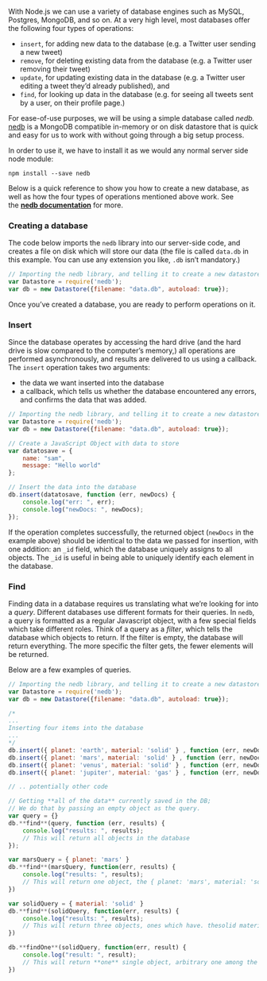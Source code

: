 With Node.js we can use a variety of database engines such as MySQL, Postgres, MongoDB, and so on. At a very high level, most databases offer the following four types of operations:

- `insert`, for adding new data to the database (e.g. a Twitter user sending a new tweet)
- `remove`, for deleting existing data from the database (e.g. a Twitter user removing their tweet)
- `update`, for updating existing data in the database (e.g. a Twitter user editing a tweet they’d already published), and
- `find`, for looking up data in the database (e.g. for seeing all tweets sent by a user, on their profile page.)

For ease-of-use purposes, we will be using a simple database called *nedb.* [nedb](https://www.npmjs.com/package/nedb) is a MongoDB compatible in-memory or on disk datastore that is quick and easy for us to work with without going through a big setup process.

In order to use it, we have to install it as we would any normal server side node module:

```
npm install --save nedb
```

Below is a quick reference to show you how to create a new database, as well as how the four types of operations mentioned above work. See the [**nedb documentation**](https://www.npmjs.com/package/nedb) for more.

### Creating a database

The code below imports the `nedb` library into our server-side code, and creates a file on disk which will store our data (the file is called `data.db` in this example. You can use any extension you like, `.db` isn’t mandatory.)

```jsx
// Importing the nedb library, and telling it to create a new datastore for us.
var Datastore = require('nedb');
var db = new Datastore({filename: "data.db", autoload: true});
```

Once you’ve created a database, you are ready to perform operations on it.

### Insert

Since the database operates by accessing the hard drive (and the hard drive is slow compared to the computer’s memory,) all operations are performed asynchronously, and results are delivered to us using a callback. The `insert` operation takes two arguments: 

- the data we want inserted into the database
- a callback, which tells us whether the database encountered any errors, and confirms the data that was added.

```jsx
// Importing the nedb library, and telling it to create a new datastore for us.
var Datastore = require('nedb');
var db = new Datastore({filename: "data.db", autoload: true});

// Create a JavaScript Object with data to store
var datatosave = {
	name: "sam",
	message: "Hello world"
};

// Insert the data into the database
db.insert(datatosave, function (err, newDocs) {
	console.log("err: ", err);
	console.log("newDocs: ", newDocs);
});
```

If the operation completes successfully, the returned object (`newDocs` in the example above) should be identical to the data we passed for insertion, with one addition: an `_id` field, which the database uniquely assigns to all objects. The `_id` is useful in being able to uniquely identify each element in the database.

### Find

Finding data in a database requires us translating what we’re looking for into a *query*. Different databases use different formats for their queries. In `nedb`, a query is formatted as a regular Javascript object, with a few special fields which take different roles. Think of a query as a *filter*, which tells the database which objects to return. If the filter is empty, the database will return everything. The more specific the filter gets, the fewer elements will be returned.

Below are a few examples of queries.

```jsx
// Importing the nedb library, and telling it to create a new datastore for us.
var Datastore = require('nedb');
var db = new Datastore({filename: "data.db", autoload: true});

/*
...
Inserting four items into the database
...
*/
db.insert({ planet: 'earth', material: 'solid' } , function (err, newDocs) {});
db.insert({ planet: 'mars', material: 'solid' } , function (err, newDocs) {});
db.insert({ planet: 'venus', material: 'solid' } , function (err, newDocs) {});
db.insert({ planet: 'jupiter', material: 'gas' } , function (err, newDocs) {});

// .. potentially other code

// Getting **all of the data** currently saved in the DB; 
// We do that by passing an empty object as the query.
var query = {}
db.**find**(query, function (err, results) {
	console.log("results: ", results);
	// This will return all objects in the database
});

var marsQuery = { planet: 'mars' }
db.**find**(marsQuery, function(err, results) {
	console.log("results: ", results);
	// This will return one object, the { planet: 'mars', material: 'solid' } one.
})

var solidQuery = { material: 'solid' }
db.**find**(solidQuery, function(err, results) {
	console.log("results: ", results);
	// This will return three objects, ones which have. thesolid material attribute.
})

db.**findOne**(solidQuery, function(err, result) {
	console.log("result: ", result);
	// This will return **one** single object, arbitrary one among the solid material ones.
})
```